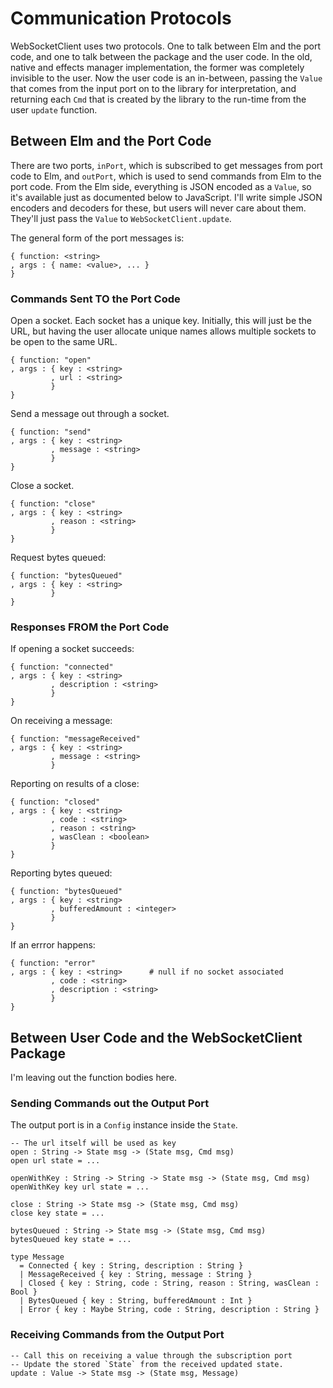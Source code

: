 # Communication Protocols

WebSocketClient uses two protocols. One to talk between Elm and the port code, and one to talk between the package and the user code. In the old, native and effects manager implementation, the former was completely invisible to the user. Now the user code is an in-between, passing the `Value` that comes from the input port on to the library for interpretation, and returning each `Cmd` that is created by the library to the run-time from the user `update` function.

## Between Elm and the Port Code

There are two ports, `inPort`, which is subscribed to get messages from port code to Elm, and `outPort`, which is used to send commands from Elm to the port code. From the Elm side, everything is JSON encoded as a `Value`, so it's available just as documented below to JavaScript. I'll write simple JSON encoders and decoders for these, but users will never care about them. They'll just pass the `Value` to `WebSocketClient.update`.

The general form of the port messages is:

    { function: <string>
    , args : { name: <value>, ... }
    }
    
### Commands Sent TO the Port Code

Open a socket. Each socket has a unique key. Initially, this will just be the URL, but having the user allocate unique names allows multiple sockets to be open to the same URL.

    { function: "open"
    , args : { key : <string>
             , url : <string>
             }
    }

Send a message out through a socket.

    { function: "send"
    , args : { key : <string>
             , message : <string>
             }
    }

Close a socket.

    { function: "close"
    , args : { key : <string>
             , reason : <string>
             }
    }

Request bytes queued:

    { function: "bytesQueued"
    , args : { key : <string>
             }
    }

### Responses FROM the Port Code

If opening a socket succeeds:

    { function: "connected"
    , args : { key : <string>
             , description : <string>
             }
    }

On receiving a message:

    { function: "messageReceived"
    , args : { key : <string>
             , message : <string>
             }
             
Reporting on results of a close:

    { function: "closed"
    , args : { key : <string>
             , code : <string>
             , reason : <string>
             , wasClean : <boolean>
             }
    }

Reporting bytes queued:

    { function: "bytesQueued"
    , args : { key : <string>
             , bufferedAmount : <integer>
             }
    }

If an errror happens:

    { function: "error"
    , args : { key : <string>      # null if no socket associated
             , code : <string>
             , description : <string>
             }
    }

## Between User Code and the WebSocketClient Package

I'm leaving out the function bodies here.

### Sending Commands out the Output Port

The output port is in a `Config` instance inside the `State`.

    -- The url itself will be used as key
    open : String -> State msg -> (State msg, Cmd msg)
    open url state = ...

    openWithKey : String -> String -> State msg -> (State msg, Cmd msg)
    openWithKey key url state = ...

    close : String -> State msg -> (State msg, Cmd msg)
    close key state = ...

    bytesQueued : String -> State msg -> (State msg, Cmd msg)
    bytesQueued key state = ...

    type Message
      = Connected { key : String, description : String }
      | MessageReceived { key : String, message : String }
      | Closed { key : String, code : String, reason : String, wasClean : Bool }
      | BytesQueued { key : String, bufferedAmount : Int }
      | Error { key : Maybe String, code : String, description : String }

### Receiving Commands from the Output Port

    -- Call this on receiving a value through the subscription port
    -- Update the stored `State` from the received updated state.
    update : Value -> State msg -> (State msg, Message)

